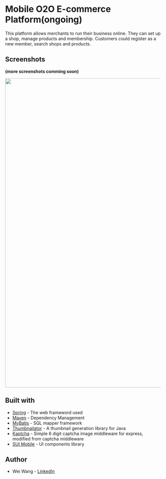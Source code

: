 # Mobile O2O E-commerce Platform(ongoing)
This platform allows merchants to run their business online. They can set up a shop, manage products and membership. Customers could register as a new member, search shops and products.

## Screenshots
**(more screenshots comming soon)**

<img src="https://github.com/mountalps/illustration/blob/master/shop-2.jpg" width="1000">


## Built with
- [Spring](https://spring.io) - The web frameword used
- [Maven](https://maven.apache.org) - Dependency Management
- [MyBatis](http://www.mybatis.org/mybatis-3/) - SQL mapper framework
- [Thumbnailator](https://github.com/coobird/thumbnailator) - A thumbnail generation library for Java
- [Kaptcha](https://code.google.com/archive/p/kaptcha/) - Simple 6 digit captcha image middleware for express, modified from captcha middleware
- [SUI Mobile](http://m.sui.taobao.org) - UI components library


## Author
- Wei Wang - [LinkedIn](https://www.linkedin.com/in/weiwang0704/) 

